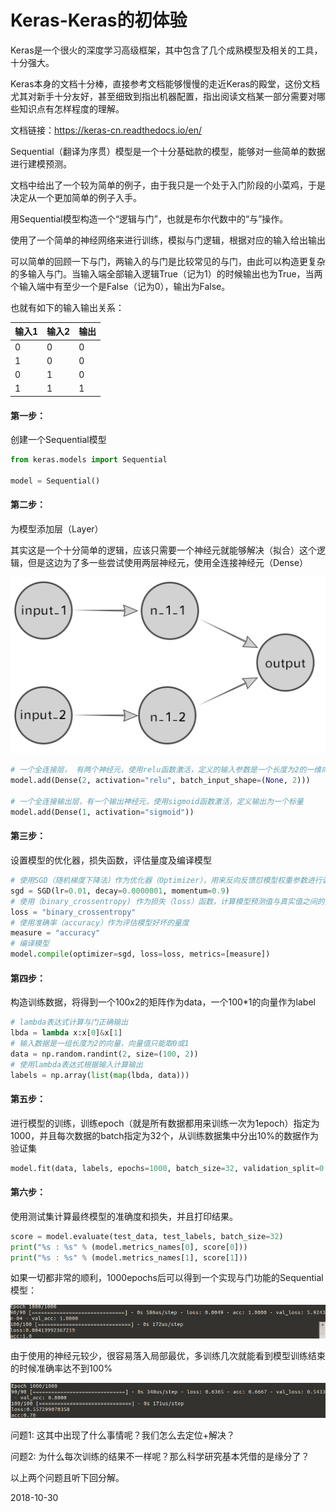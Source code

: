 # Keras-Keras的初体验



Keras是一个很火的深度学习高级框架，其中包含了几个成熟模型及相关的工具，十分强大。

Keras本身的文档十分棒，直接参考文档能够慢慢的走近Keras的殿堂，这份文档尤其对新手十分友好，甚至细致到指出机器配置，指出阅读文档某一部分需要对哪些知识点有怎样程度的理解。

文档链接：https://keras-cn.readthedocs.io/en/

Sequential（翻译为序贯）模型是一个十分基础款的模型，能够对一些简单的数据进行建模预测。

文档中给出了一个较为简单的例子，由于我只是一个处于入门阶段的小菜鸡，于是决定从一个更加简单的例子入手。

用Sequential模型构造一个“逻辑与门”，也就是布尔代数中的“与”操作。

使用了一个简单的神经网络来进行训练，模拟与门逻辑，根据对应的输入给出输出

可以简单的回顾一下与门，两输入的与门是比较常见的与门，由此可以构造更复杂的多输入与门。当输入端全部输入逻辑True（记为1）的时候输出也为True，当两个输入端中有至少一个是False（记为0），输出为False。

也就有如下的输入输出关系：

| 输入1 | 输入2 | 输出 |
| ----- | ----- | ---- |
| 0     | 0     | 0    |
| 1     | 0     | 0    |
| 0     | 1     | 0    |
| 1     | 1     | 1    |



#### 第一步：

创建一个Sequential模型

```python
from keras.models import Sequential

model = Sequential()
```



#### 第二步：

为模型添加层（Layer）

其实这是一个十分简单的逻辑，应该只需要一个神经元就能够解决（拟合）这个逻辑，但是这边为了多一些尝试使用两层神经元，使用全连接神经元（Dense）

![image-20181030160327703](./images/image-20181030160327703.png)

```python
# 一个全连接层， 有两个神经元，使用relu函数激活，定义的输入参数是一个长度为2的一维向量
model.add(Dense(2, activation="relu", batch_input_shape=(None, 2)))

# 一个全连接输出层，有一个输出神经元，使用sigmoid函数激活，定义输出为一个标量
model.add(Dense(1, activation="sigmoid"))
```



#### 第三步：

设置模型的优化器，损失函数，评估量度及编译模型

```python
# 使用SGD（随机梯度下降法）作为优化器（Optimizer），用来反向反馈怼模型权重参数进行调整
sgd = SGD(lr=0.01, decay=0.0000001, momentum=0.9)
# 使用（binary_crossentropy) 作为损失（loss）函数，计算模型预测值与真实值之间的差距
loss = "binary_crossentropy"
# 使用准确率（accuracy）作为评估模型好坏的量度
measure = "accuracy"
# 编译模型
model.compile(optimizer=sgd, loss=loss, metrics=[measure])
```



#### 第四步：

构造训练数据，将得到一个100x2的矩阵作为data，一个100*1的向量作为label

```python
# lambda表达式计算与门正确输出
lbda = lambda x:x[0]&x[1]
# 输入数据是一组长度为2的向量，向量值只能取0或1
data = np.random.randint(2, size=(100, 2))
# 使用lambda表达式根据输入计算输出
labels = np.array(list(map(lbda, data)))
```



#### 第五步：

进行模型的训练，训练epoch（就是所有数据都用来训练一次为1epoch）指定为1000，并且每次数据的batch指定为32个，从训练数据集中分出10%的数据作为验证集

```python
model.fit(data, labels, epochs=1000, batch_size=32, validation_split=0.1)
```



#### 第六步：

使用测试集计算最终模型的准确度和损失，并且打印结果。

```python
score = model.evaluate(test_data, test_labels, batch_size=32)
print("%s : %s" % (model.metrics_names[0], score[0]))
print("%s : %s" % (model.metrics_names[1], score[1]))
```



如果一切都非常的顺利，1000epochs后可以得到一个实现与门功能的Sequential模型：

![step_6_1.png](./images/step_6_1.png)



由于使用的神经元较少，很容易落入局部最优，多训练几次就能看到模型训练结束的时候准确率达不到100%

![step_6_2.png](./images/step_6_2.png)



问题1: 这其中出现了什么事情呢？我们怎么去定位+解决？

问题2: 为什么每次训练的结果不一样呢？那么科学研究基本凭借的是缘分了？

以上两个问题且听下回分解。



2018-10-30

